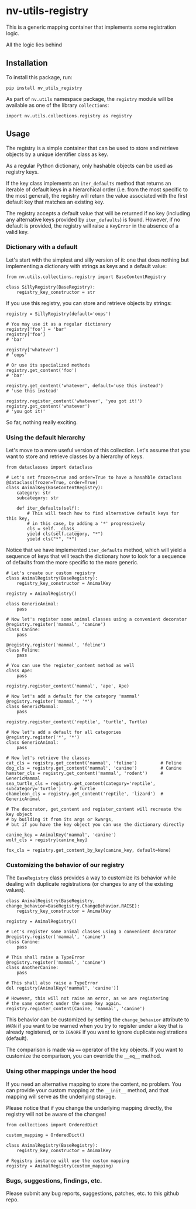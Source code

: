 # nv-utils-registry
This is a generic mapping container that implements some registration logic.

All the logic lies behind 


## Installation
To install this package, run:

    pip install nv_utils_registry

As part of `nv.utils` namespace package, the `registry` module will be available 
as one of the library `collections`:

    import nv.utils.collections.registry as registry


## Usage

The registry is a simple container 
that can be used to store and retrieve objects by a unique identifier class as key.

As a regular Python dictionary,
only hashable objects can be used as registry keys.

If the key class implements an `iter_defaults` method
that returns an iterable of default keys in a hierarchical order
(i.e. from the most specific to the most general),
the registry will return the value associated with the first default key that matches an existing key.

The registry accepts a default value that will be returned if no key 
(including any alternative keys provided by `iter_defaults`) is found.
However, if no default is provided,
the registry will raise a `KeyError` in the absence of a valid key.


### Dictionary with a default

Let's start with the simplest and silly version of it: 
one that does nothing but implementing a dictionary with strings as keys and
a default value:

    from nv.utils.collections.registry import BaseContentRegistry

    class SillyRegistry(BaseRegistry):
        registry_key_constructor = str

If you use this registry, you can store and retrieve objects by strings:

    registry = SillyRegistry(default='oops')

    # You may use it as a regular dictionary
    registry['foo'] = 'bar'
    registry['foo']
    # 'bar'

    registry['whatever']
    # 'oops'

    # Or use its specialized methods
    registry.get_content('foo')
    # 'bar'

    registry.get_content('whatever', default='use this instead')
    # 'use this instead'

    registry.register_content('whatever', 'you got it!')
    registry.get_content('whatever')
    # 'you got it!'

So far, nothing really exciting.


### Using the default hierarchy

Let's move to a more useful version of this collection.
Let's assume that you want to store and retrieve classes by a hierarchy of keys.

    from dataclasses import dataclass

    # Let's set frozen=true and order=True to have a hasahble dataclass
    @dataclass(frozen=True, order=True)
    class AnimalKey(BaseContentRegistry):
        category: str
        subcategory: str

        def iter_defaults(self):
            # This will teach how to find alternative default keys for this key,
            # in this case, by adding a '*' progressively
            cls = self.__class__
            yield cls(self.category, "*")
            yield cls("*", "*")

Notice that we have implemented `iter_defaults` method, which will yield
a sequence of keys that will teach the dictionary how to look for a sequence of defaults
from the more specific to the more generic.

    # Let's create our custom registry
    class AnimalRegistry(BaseRegistry):
        registry_key_constructor = AnimalKey

    registry = AnimalRegistry()

    class GenericAnimal:
        pass

    # Now let's register some animal classes using a convenient decorator
    @registry.register('mammal', 'canine')
    class Canine:
        pass

    @registry.register('mammal', 'feline')
    class Feline:
        pass

    # You can use the register_content method as well
    class Ape:
        pass
    
    registry.register_content('mammal', 'ape', Ape)

    # Now let's add a default for the category 'mammal'
    @registry.register('mammal', '*')
    class GenericMammal:
        pass

    registry.register_content('reptile', 'turtle', Turtle)

    # Now let's add a default for all categories
    @registry.register('*', '*')
    class GenericAnimal:
        pass

    # Now let's retrieve the classes
    cat_cls = registry.get_content('mammal', 'feline')         # Feline
    dog_cls = registry.get_content('mammal', 'canine')         # Canine
    hamster_cls = registry.get_content('mammal', 'rodent')     # GenericMammal
    sea_turtle_cls = registry.get_content(category='reptile', subcategory='turtle')     # Turtle
    chameleon_cls = registry.get_content('reptile', 'lizard')  # GenericAnimal
    
    # The decorator, get_content and register_content will recreate the key object
    # by building it from its args or kwargs,
    # but if you have the key object you can use the dictionary directly

    canine_key = AnimalKey('mammal', 'canine')
    wolf_cls = registry[canine_key]

    fox_cls = registry.get_content_by_key(canine_key, default=None)


### Customizing the behavior of our registry

The `BaseRegistry` class provides a way to customize its behavior while dealing with
duplicate registrations (or changes to any of the existing values).

    class AnimalRegistry(BaseRegistry, change_behavior=BaseRegistry.ChangeBehavior.RAISE):
        registry_key_constructor = AnimalKey

    registry = AnimalRegistry()

    # Let's register some animal classes using a convenient decorator
    @registry.register('mammal', 'canine')
    class Canine:
        pass

    # This shall raise a TypeError
    @registry.register('mammal', 'canine')
    class AnotherCanine:
        pass

    # This shall also raise a TypeError
    del registry[AnimalKey('mammal', 'canine')]

    # However, this will not raise an error, as we are registering
    # the same content under the same key again.
    registry.register_content(Canine, 'mammal', 'canine')

This behavior can be customized by setting the `change_behavior` attribute to `WARN`
if you want to be warned when you try to register under a key that is already registered,
or to `IGNORE` if you want to ignore duplicate registrations (default).

The comparison is made via `==` operator of the key objects. 
If you want to customize the comparison, you can override the `__eq__` method.


### Using other mappings under the hood

If you need an alternative mapping to store the content, no problem. 
You can provide your custom mapping at the `__init__` method,
and that mapping will serve as the underlying storage.

Please notice that if you change the underlying mapping directly,
the registry will not be aware of the changes!

    from collections import OrderedDict

    custom_mapping = OrderedDict()

    class AnimalRegistry(BaseRegistry):
        registry_key_constructor = AnimalKey

    # Registry instance will use the custom mapping
    registry = AnimalRegistry(custom_mapping)


### Bugs, suggestions, findings, etc.

Please submit any bug reports, suggestions, patches, etc. to
this github repo.
